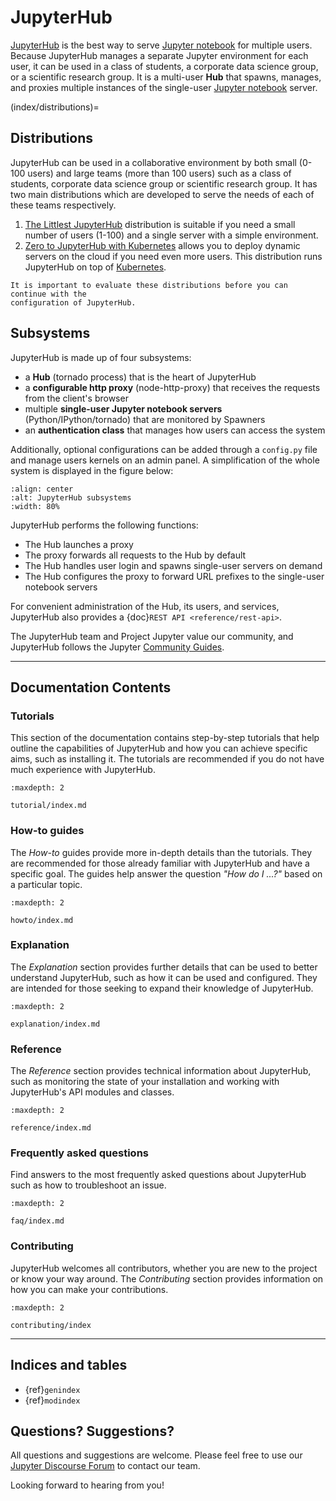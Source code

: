 # JupyterHub

[JupyterHub] is the best way to serve [Jupyter notebook] for multiple users.
Because JupyterHub manages a separate Jupyter environment for each user,
it can be used in a class of students, a corporate data science group, or a scientific
research group. It is a multi-user **Hub** that spawns, manages, and proxies multiple
instances of the single-user [Jupyter notebook] server.

(index/distributions)=

## Distributions

JupyterHub can be used in a collaborative environment by both small (0-100 users) and
large teams (more than 100 users) such as a class of students, corporate data science group
or scientific research group.
It has two main distributions which are developed to serve the needs of each of these teams respectively.

1. [The Littlest JupyterHub](https://github.com/jupyterhub/the-littlest-jupyterhub) distribution is suitable if you need a small number of users (1-100) and a single server with a simple environment.
2. [Zero to JupyterHub with Kubernetes](https://github.com/jupyterhub/zero-to-jupyterhub-k8s) allows you to deploy dynamic servers on the cloud if you need even more users. 
This distribution runs JupyterHub on top of [Kubernetes](https://k8s.io).

```{note}
It is important to evaluate these distributions before you can continue with the
configuration of JupyterHub.
```


## Subsystems

JupyterHub is made up of four subsystems:

- a **Hub** (tornado process) that is the heart of JupyterHub
- a **configurable http proxy** (node-http-proxy) that receives the requests from the client's browser
- multiple **single-user Jupyter notebook servers** (Python/IPython/tornado) that are monitored by Spawners
- an **authentication class** that manages how users can access the system

Additionally, optional configurations can be added through a `config.py` file and manage users
kernels on an admin panel. A simplification of the whole system is displayed in the figure below:

```{image} images/jhub-fluxogram.jpeg
:align: center
:alt: JupyterHub subsystems
:width: 80%
```

JupyterHub performs the following functions:

- The Hub launches a proxy
- The proxy forwards all requests to the Hub by default
- The Hub handles user login and spawns single-user servers on demand
- The Hub configures the proxy to forward URL prefixes to the single-user
  notebook servers

For convenient administration of the Hub, its users, and services,
JupyterHub also provides a {doc}`REST API <reference/rest-api>`.

The JupyterHub team and Project Jupyter value our community, and JupyterHub
follows the Jupyter [Community Guides](https://jupyter.readthedocs.io/en/latest/community/content-community.html).

---

## Documentation Contents

### Tutorials 
This section of the documentation contains step-by-step tutorials that help outline the capabilities of JupyterHub and how you can achieve specific aims, such as installing it. The tutorials are recommended if you do not have much experience with JupyterHub. 

```{toctree}
:maxdepth: 2

tutorial/index.md
```

### How-to guides
The _How-to_ guides provide more in-depth details than the tutorials. They are recommended for those already familiar with JupyterHub and have a specific goal. The guides help answer the question _"How do I ...?"_ based on a particular topic. 

```{toctree}
:maxdepth: 2

howto/index.md
```

### Explanation
The _Explanation_ section provides further details that can be used to better understand JupyterHub, such as how it can be used and configured. They are intended for those seeking to expand their knowledge of JupyterHub. 

```{toctree}
:maxdepth: 2

explanation/index.md
```

### Reference
The _Reference_ section provides technical information about JupyterHub, such as monitoring the state of your installation and working with JupyterHub's API modules and classes.

```{toctree}
:maxdepth: 2

reference/index.md
```

### Frequently asked questions
Find answers to the most frequently asked questions about JupyterHub such as how to troubleshoot an issue. 

```{toctree}
:maxdepth: 2

faq/index.md
```

### Contributing
JupyterHub welcomes all contributors, whether you are new to the project or know your way around. The _Contributing_ section provides information on how you can make your contributions.  

```{toctree}
:maxdepth: 2

contributing/index
```
---

## Indices and tables

- {ref}`genindex`
- {ref}`modindex`

## Questions? Suggestions?

All questions and suggestions are welcome. Please feel free to use our [Jupyter Discourse Forum](https://discourse.jupyter.org/) to contact our team.

Looking forward to hearing from you!

[jupyter notebook]: https://jupyter-notebook.readthedocs.io/en/latest/
[jupyterhub]: https://github.com/jupyterhub/jupyterhub
